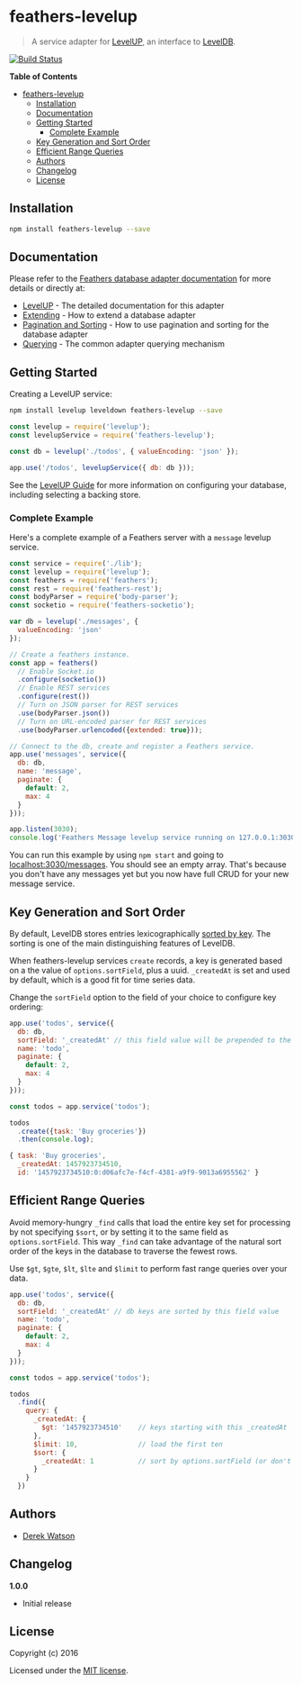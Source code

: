
# feathers-levelup

> A service adapter for [LevelUP](https://github.com/Level/levelup), an interface to [LevelDB](http://leveldb.org/).

[![Build Status](https://travis-ci.org/derek-watson/feathers-levelup.png?branch=master)](https://travis-ci.org/derek-watson/feathers-levelup)

**Table of Contents**

- [feathers-levelup](#feathers-levelup)
  - [Installation](#installation)
  - [Documentation](#documentation)
  - [Getting Started](#getting-started)
    - [Complete Example](#complete-example)
  - [Key Generation and Sort Order](#key-generation-and-sort-order)
  - [Efficient Range Queries](#efficient-range-queries)
  - [Authors](#authors)
  - [Changelog](#changelog)
  - [License](#license)


## Installation

```bash
npm install feathers-levelup --save
```

## Documentation

Please refer to the [Feathers database adapter documentation](http://docs.feathersjs.com/databases/readme.html) for more details or directly at:

- [LevelUP](http://docs.feathersjs.com/databases/levelup.html) - The detailed documentation for this adapter
- [Extending](http://docs.feathersjs.com/databases/extending.html) - How to extend a database adapter
- [Pagination and Sorting](http://docs.feathersjs.com/databases/pagination.html) - How to use pagination and sorting for the database adapter
- [Querying](http://docs.feathersjs.com/databases/querying.html) - The common adapter querying mechanism


## Getting Started

Creating a LevelUP service:

```bash
npm install levelup leveldown feathers-levelup --save
```

```js
const levelup = require('levelup');
const levelupService = require('feathers-levelup');

const db = levelup('./todos', { valueEncoding: 'json' });

app.use('/todos', levelupService({ db: db }));
```

See the [LevelUP Guide](https://github.com/Level/levelup) for more information on configuring your database, including selecting a backing store.

### Complete Example

Here's a complete example of a Feathers server with a `message` levelup service.

```js
const service = require('./lib');
const levelup = require('levelup');
const feathers = require('feathers');
const rest = require('feathers-rest');
const bodyParser = require('body-parser');
const socketio = require('feathers-socketio');

var db = levelup('./messages', {
  valueEncoding: 'json'
});

// Create a feathers instance.
const app = feathers()
  // Enable Socket.io
  .configure(socketio())
  // Enable REST services
  .configure(rest())
  // Turn on JSON parser for REST services
  .use(bodyParser.json())
  // Turn on URL-encoded parser for REST services
  .use(bodyParser.urlencoded({extended: true}));

// Connect to the db, create and register a Feathers service.
app.use('messages', service({
  db: db,
  name: 'message',
  paginate: {
    default: 2,
    max: 4
  }
}));

app.listen(3030);
console.log('Feathers Message levelup service running on 127.0.0.1:3030');
```

You can run this example by using `npm start` and going to [localhost:3030/messages](http://localhost:3030/messages). You should see an empty array. That's because you don't have any messages yet but you now have full CRUD for your new message service.

## Key Generation and Sort Order

By default, LevelDB stores entries lexicographically [sorted by key](http://leveldb.org/). The sorting is one of the main distinguishing features of LevelDB.

When feathers-levelup services `create` records, a key is generated based on a the value of `options.sortField`, plus a uuid. `_createdAt` is set and used by default, which is a good fit for time series data.

Change the `sortField` option to the field of your choice to configure key ordering:

```js
app.use('todos', service({
  db: db,
  sortField: '_createdAt' // this field value will be prepended to the db key
  name: 'todo',
  paginate: {
    default: 2,
    max: 4
  }
}));

const todos = app.service('todos');

todos
  .create({task: 'Buy groceries'})
  .then(console.log);
```

```js
{ task: 'Buy groceries',
  _createdAt: 1457923734510,
  id: '1457923734510:0:d06afc7e-f4cf-4381-a9f9-9013a6955562' }
```

## Efficient Range Queries

Avoid memory-hungry `_find` calls that load the entire key set for processing by not specifying `$sort`, or by setting it to the same field as `options.sortField`. This way `_find` can take advantage of the natural sort order of the keys in the database to traverse the fewest rows.

Use `$gt`, `$gte`, `$lt`, `$lte` and `$limit` to perform fast range queries over your data.

```js
app.use('todos', service({
  db: db,
  sortField: '_createdAt' // db keys are sorted by this field value
  name: 'todo',
  paginate: {
    default: 2,
    max: 4
  }
}));

const todos = app.service('todos');

todos
  .find({
    query: {
      _createdAt: {
        $gt: '1457923734510'    // keys starting with this _createdAt
      },
      $limit: 10,               // load the first ten
      $sort: {
        _createdAt: 1           // sort by options.sortField (or don't pass $sort at all)
      }
    }
  })
```

## Authors

- [Derek Watson](http://twg.ca)

## Changelog

__1.0.0__

- Initial release

## License

Copyright (c) 2016

Licensed under the [MIT license](LICENSE).
